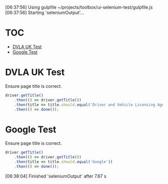 [06:37:56] Using gulpfile ~/projects/toolbox/ui-selenium-test/gulpfile.js
[06:37:56] Starting 'seleniumOutput'...
# TOC
   - [DVLA UK Test](#dvla-uk-test)
   - [Google Test](#google-test)
<a name=""></a>
 
<a name="dvla-uk-test"></a>
# DVLA UK Test
Ensure page title is correct.

```js
driver.getTitle()
    .then(() => driver.getTitle())
    .then(title => title.should.equal('Driver and Vehicle Licensing Agency - GOV.UK'))
    .then(() => done());
```

<a name="google-test"></a>
# Google Test
Ensure page title is correct.

```js
driver.getTitle()
    .then(() => driver.getTitle())
    .then(title => title.should.equal('Google'))
    .then(() => done());
```

[06:38:04] Finished 'seleniumOutput' after 7.67 s
